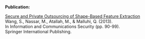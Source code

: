 **Publication:**

[Secure and Private Outsourcing of Shape-Based Feature Extraction](http://dx.doi.org/10.1007/978-3-319-02726-5_7) <br>
Wang, S., Nassar, M., Atallah, M., & Malluhi, Q. (2013). <br>
In Information and Communications Security (pp. 90-99). <br>
Springer International Publishing. <br>